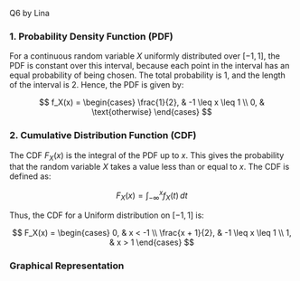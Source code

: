 Q6 by Lina
### 1. Probability Density Function (PDF)
For a continuous random variable $X$ uniformly distributed over $[-1, 1]$, the PDF is constant over this interval, because each point in the interval has an equal probability of being chosen. The total probability is 1, and the length of the interval is 2. Hence, the PDF is given by:

$$
f_X(x) = \begin{cases} 
\frac{1}{2}, & -1 \leq x \leq 1 \\
0, & \text{otherwise}
\end{cases}
$$

### 2. Cumulative Distribution Function (CDF)
The CDF $F_X(x)$ is the integral of the PDF up to $x$. This gives the probability that the random variable $X$ takes a value less than or equal to $x$. The CDF is defined as:

$$
F_X(x) = \int_{-\infty}^{x} f_X(t) \, dt
$$

Thus, the CDF for a Uniform distribution on $[-1, 1]$ is:

$$
F_X(x) = \begin{cases} 
0, & x < -1 \\
\frac{x + 1}{2}, & -1 \leq x \leq 1 \\
1, & x > 1
\end{cases}
$$

### Graphical Representation
